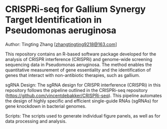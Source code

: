 # CRISPRi-seq for Gallium Synergy Target Identification in Pseudomonas aeruginosa
Author: Tingting Zhang [zhangtingting9218@163.com]

This repository contains an R-based software package developed for the analysis of CRISPR interference (CRISPRi) and genome-wide screening sequencing data in Pseudomonas aeruginosa. The method enables the quantitative measurement of gene essentiality and the identification of genes that interact with non-antibiotic therapies, such as gallium.

sgRNA Design:
The sgRNA design for CRISPR interference (CRISPRi) in this repository follows the pipeline outlined in the CRISPRi-seq repository (https://github.com/vincentdebakker/CRISPRi-seq). This pipeline automates the design of highly specific and efficient single-guide RNAs (sgRNAs) for gene knockdown in bacterial genomes.

Scripts:
The scripts used to generate individual figure panels, as well as for data processing and analysis.

